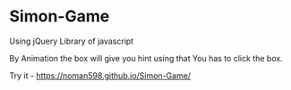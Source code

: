 # Simon-Game
 Using jQuery Library of javascript

By Animation the box will give you hint using that You has to click the box.

Try it - https://noman598.github.io/Simon-Game/
